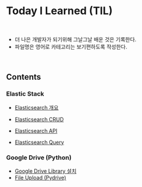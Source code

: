 # Today I Learned (TIL) 

<br>

- 더 나은 개발자가 되기위해 그날그날 배운 것은 기록한다.
- 파일명은 영어로 카테고리는 보기편하도록 작성한다.

<br>

## Contents

### Elastic Stack

- [Elasticsearch 개요](./Elasticstack/01_Elasticserach_intro.md)

- [Elasticsearch CRUD](./Elasticstack/02_Elasticsearch_CRUD.md)

- [Elasticsearch API](./Elasticstack/03_Elasticsearch_API_.md)

- [Elasticsearch Query](./Elasticstack/04_Elasticsearch_query.md)

  

### Google Drive (Python)

- [Google Drive Library 설치](./Google-Drive/01_Google_drive_library_installation.md)
- [File Upload (Pydrive)](./Google-Drive/03_File_upload_(Pydrive).md)

